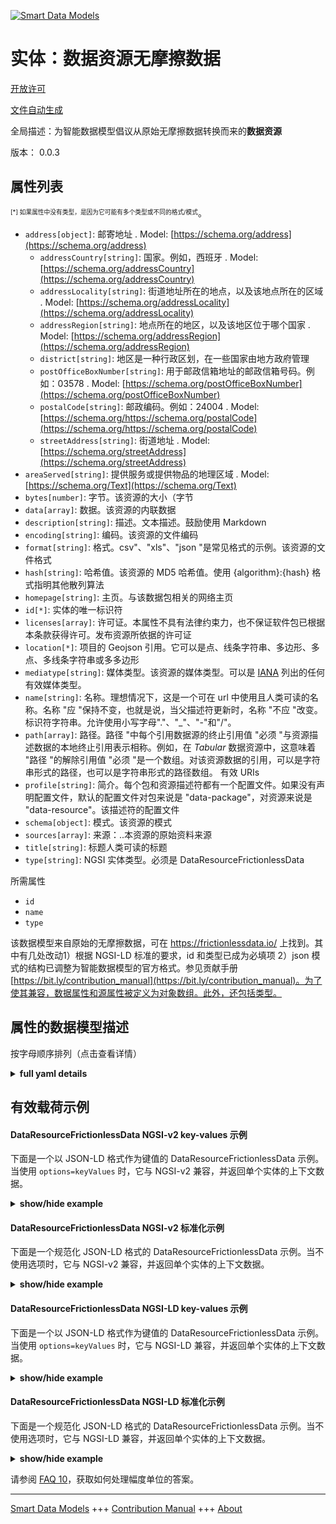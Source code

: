 <!-- 10-Header -->    
[![Smart Data Models](https://smartdatamodels.org/wp-content/uploads/2022/01/SmartDataModels_logo.png "Logo")](https://smartdatamodels.org)    
实体：数据资源无摩擦数据    
============<!-- /10-Header -->    
<!-- 15-License -->    
[开放许可](https://github.com/smart-data-models//dataModel.FrictionlessData/blob/master/DataResourceFrictionlessData/LICENSE.md)    
[文件自动生成](https://docs.google.com/presentation/d/e/2PACX-1vTs-Ng5dIAwkg91oTTUdt8ua7woBXhPnwavZ0FxgR8BsAI_Ek3C5q97Nd94HS8KhP-r_quD4H0fgyt3/pub?start=false&loop=false&delayms=3000#slide=id.gb715ace035_0_60)    
<!-- /15-License -->    
<!-- 20-Description -->    
全局描述：为智能数据模型倡议从原始无摩擦数据转换而来的**数据资源**    
版本： 0.0.3    
<!-- /20-Description -->    
<!-- 30-PropertiesList -->    
## 属性列表    
<sup><sub>[*] 如果属性中没有类型，是因为它可能有多个类型或不同的格式/模式</sub></sup>。    
- `address[object]`: 邮寄地址  . Model: [https://schema.org/address](https://schema.org/address)	- `addressCountry[string]`: 国家。例如，西班牙  . Model: [https://schema.org/addressCountry](https://schema.org/addressCountry)    
	- `addressLocality[string]`: 街道地址所在的地点，以及该地点所在的区域  . Model: [https://schema.org/addressLocality](https://schema.org/addressLocality)    
	- `addressRegion[string]`: 地点所在的地区，以及该地区位于哪个国家  . Model: [https://schema.org/addressRegion](https://schema.org/addressRegion)    
	- `district[string]`: 地区是一种行政区划，在一些国家由地方政府管理      
	- `postOfficeBoxNumber[string]`: 用于邮政信箱地址的邮政信箱号码。例如：03578  . Model: [https://schema.org/postOfficeBoxNumber](https://schema.org/postOfficeBoxNumber)    
	- `postalCode[string]`: 邮政编码。例如：24004  . Model: [https://schema.org/https://schema.org/postalCode](https://schema.org/https://schema.org/postalCode)    
	- `streetAddress[string]`: 街道地址  . Model: [https://schema.org/streetAddress](https://schema.org/streetAddress)    
- `areaServed[string]`: 提供服务或提供物品的地理区域  . Model: [https://schema.org/Text](https://schema.org/Text)- `bytes[number]`: 字节。该资源的大小（字节  - `data[array]`: 数据。该资源的内联数据  - `description[string]`: 描述。文本描述。鼓励使用 Markdown  - `encoding[string]`: 编码。该资源的文件编码  - `format[string]`: 格式。csv"、"xls"、"json "是常见格式的示例。该资源的文件格式  - `hash[string]`: 哈希值。该资源的 MD5 哈希值。使用 {algorithm}:{hash} 格式指明其他散列算法  - `homepage[string]`: 主页。与该数据包相关的网络主页  - `id[*]`: 实体的唯一标识符  - `licenses[array]`: 许可证。本属性不具有法律约束力，也不保证软件包已根据本条款获得许可。发布资源所依据的许可证  - `location[*]`: 项目的 Geojson 引用。它可以是点、线条字符串、多边形、多点、多线条字符串或多多边形  - `mediatype[string]`: 媒体类型。该资源的媒体类型。可以是 [IANA](https://www.iana.org/assignments/media-types/media-types.xhtml) 列出的任何有效媒体类型。  - `name[string]`: 名称。理想情况下，这是一个可在 url 中使用且人类可读的名称。名称 "应 "保持不变，也就是说，当父描述符更新时，名称 "不应 "改变。标识符字符串。允许使用小写字母"."、"_"、"-"和"/"。  - `path[array]`: 路径。路径 "中每个引用数据源的终止引用值 "必须 "与资源描述数据的本地终止引用表示相称。例如，在 *Tabular* 数据资源中，这意味着 "路径 "的解除引用值 "必须 "是一个数组。对该资源数据的引用，可以是字符串形式的路径，也可以是字符串形式的路径数组。 有效 URIs  - `profile[string]`: 简介。每个包和资源描述符都有一个配置文件。如果没有声明配置文件，默认的配置文件对包来说是 "data-package"，对资源来说是 "data-resource"。该描述符的配置文件  - `schema[object]`: 模式。该资源的模式  - `sources[array]`: 来源：..本资源的原始资料来源  - `title[string]`: 标题人类可读的标题  - `type[string]`: NGSI 实体类型。必须是 DataResourceFrictionlessData  <!-- /30-PropertiesList -->    
<!-- 35-RequiredProperties -->    
所需属性    
- `id`  - `name`  - `type`  <!-- /35-RequiredProperties -->    
<!-- 40-RequiredProperties -->    
该数据模型来自原始的无摩擦数据，可在 https://frictionlessdata.io/ 上找到。其中有几处改动1）根据 NGSI-LD 标准的要求，id 和类型已成为必填项 2）json 模式的结构已调整为智能数据模型的官方格式。参见贡献手册 [https://bit.ly/contribution_manual](https://bit.ly/contribution_manual)。为了使其兼容，数据属性和源属性被定义为对象数组。此外，还包括类型。    
<!-- /40-RequiredProperties -->    
<!-- 50-DataModelHeader -->    
## 属性的数据模型描述    
按字母顺序排列（点击查看详情）    
<!-- /50-DataModelHeader -->    
<!-- 60-ModelYaml -->    
<details><summary><strong>full yaml details</strong></summary>      
```yaml    
DataResourceFrictionlessData:      
  description: Data Resource.Converted for Smart Data Models initiative from original frictionless data      
  properties:      
    address:      
      description: The mailing address      
      properties:      
        addressCountry:      
          description: 'The country. For example, Spain'      
          type: string      
          x-ngsi:      
            model: https://schema.org/addressCountry      
            type: Property      
        addressLocality:      
          description: 'The locality in which the street address is, and which is in the region'      
          type: string      
          x-ngsi:      
            model: https://schema.org/addressLocality      
            type: Property      
        addressRegion:      
          description: 'The region in which the locality is, and which is in the country'      
          type: string      
          x-ngsi:      
            model: https://schema.org/addressRegion      
            type: Property      
        district:      
          description: 'A district is a type of administrative division that, in some countries, is managed by the local government'      
          type: string      
          x-ngsi:      
            type: Property      
        postOfficeBoxNumber:      
          description: 'The post office box number for PO box addresses. For example, 03578'      
          type: string      
          x-ngsi:      
            model: https://schema.org/postOfficeBoxNumber      
            type: Property      
        postalCode:      
          description: 'The postal code. For example, 24004'      
          type: string      
          x-ngsi:      
            model: https://schema.org/https://schema.org/postalCode      
            type: Property      
        streetAddress:      
          description: The street address      
          type: string      
          x-ngsi:      
            model: https://schema.org/streetAddress      
            type: Property      
        streetNr:      
          description: Number identifying a specific property on a public street      
          type: string      
          x-ngsi:      
            type: Property      
      type: object      
      x-ngsi:      
        model: https://schema.org/address      
        type: Property      
    areaServed:      
      description: The geographic area where a service or offered item is provided      
      type: string      
      x-ngsi:      
        model: https://schema.org/Text      
        type: Property      
    bytes:      
      description: Bytes. The size of this resource in bytes      
      type: number      
      x-ngsi:      
        type: Property      
    data:      
      description: Data. Inline data for this resource      
      items:      
        type: object      
      type: array      
      x-ngsi:      
        type: Property      
    description:      
      description: Description. A text description. Markdown is encouraged      
      type: string      
      x-ngsi:      
        type: Property      
    encoding:      
      description: Encoding. The file encoding of this resource      
      type: string      
      x-ngsi:      
        type: Property      
    format:      
      description: 'Format. ''csv'', ''xls'', ''json'' are examples of common formats. The file format of this resource'      
      type: string      
      x-ngsi:      
        type: Property      
    hash:      
      description: 'Hash. The MD5 hash of this resource. Indicate other hashing algorithms with the {algorithm}:{hash} format'      
      pattern: ^([^:]+:[a-fA-F0-9]+|[a-fA-F0-9]{32}|)$      
      type: string      
      x-ngsi:      
        type: Property      
    homepage:      
      description: Home Page. The home on the web that is related to this data package      
      type: string      
      x-ngsi:      
        type: Property      
    id:      
      anyOf:      
        - description: Identifier format of any NGSI entity      
          maxLength: 256      
          minLength: 1      
          pattern: ^[\w\-\.\{\}\$\+\*\[\]`|~^@!,:\\]+$      
          type: string      
          x-ngsi:      
            type: Property      
        - description: Identifier format of any NGSI entity      
          format: uri      
          type: string      
          x-ngsi:      
            type: Property      
      description: Unique identifier of the entity      
      x-ngsi:      
        type: Property      
    licenses:      
      description: Licenses. This property is not legally binding and does not guarantee that the package is licensed under the terms defined herein. The license(s) under which the resource is published      
      items:      
        properties:      
          name:      
            type: string      
          path:      
            type: string      
          title:      
            type: string      
        type: object      
      minItems: 1      
      type: array      
      x-ngsi:      
        type: Property      
    location:      
      description: 'Geojson reference to the item. It can be Point, LineString, Polygon, MultiPoint, MultiLineString or MultiPolygon'      
      oneOf:      
        - description: Geojson reference to the item. Point      
          properties:      
            bbox:      
              items:      
                type: number      
              minItems: 4      
              type: array      
            coordinates:      
              items:      
                type: number      
              minItems: 2      
              type: array      
            type:      
              enum:      
                - Point      
              type: string      
          required:      
            - type      
            - coordinates      
          title: GeoJSON Point      
          type: object      
          x-ngsi:      
            type: GeoProperty      
        - description: Geojson reference to the item. LineString      
          properties:      
            bbox:      
              items:      
                type: number      
              minItems: 4      
              type: array      
            coordinates:      
              items:      
                items:      
                  type: number      
                minItems: 2      
                type: array      
              minItems: 2      
              type: array      
            type:      
              enum:      
                - LineString      
              type: string      
          required:      
            - type      
            - coordinates      
          title: GeoJSON LineString      
          type: object      
          x-ngsi:      
            type: GeoProperty      
        - description: Geojson reference to the item. Polygon      
          properties:      
            bbox:      
              items:      
                type: number      
              minItems: 4      
              type: array      
            coordinates:      
              items:      
                items:      
                  items:      
                    type: number      
                  minItems: 2      
                  type: array      
                minItems: 4      
                type: array      
              type: array      
            type:      
              enum:      
                - Polygon      
              type: string      
          required:      
            - type      
            - coordinates      
          title: GeoJSON Polygon      
          type: object      
          x-ngsi:      
            type: GeoProperty      
        - description: Geojson reference to the item. MultiPoint      
          properties:      
            bbox:      
              items:      
                type: number      
              minItems: 4      
              type: array      
            coordinates:      
              items:      
                items:      
                  type: number      
                minItems: 2      
                type: array      
              type: array      
            type:      
              enum:      
                - MultiPoint      
              type: string      
          required:      
            - type      
            - coordinates      
          title: GeoJSON MultiPoint      
          type: object      
          x-ngsi:      
            type: GeoProperty      
        - description: Geojson reference to the item. MultiLineString      
          properties:      
            bbox:      
              items:      
                type: number      
              minItems: 4      
              type: array      
            coordinates:      
              items:      
                items:      
                  items:      
                    type: number      
                  minItems: 2      
                  type: array      
                minItems: 2      
                type: array      
              type: array      
            type:      
              enum:      
                - MultiLineString      
              type: string      
          required:      
            - type      
            - coordinates      
          title: GeoJSON MultiLineString      
          type: object      
          x-ngsi:      
            type: GeoProperty      
        - description: Geojson reference to the item. MultiLineString      
          properties:      
            bbox:      
              items:      
                type: number      
              minItems: 4      
              type: array      
            coordinates:      
              items:      
                items:      
                  items:      
                    items:      
                      type: number      
                    minItems: 2      
                    type: array      
                  minItems: 4      
                  type: array      
                type: array      
              type: array      
            type:      
              enum:      
                - MultiPolygon      
              type: string      
          required:      
            - type      
            - coordinates      
          title: GeoJSON MultiPolygon      
          type: object      
          x-ngsi:      
            type: GeoProperty      
      x-ngsi:      
        type: GeoProperty      
    mediatype:      
      description: 'Media Type. The media type of this resource. Can be any valid media type listed with [IANA](https://www.iana.org/assignments/media-types/media-types.xhtml)'      
      type: string      
      x-ngsi:      
        type: Property      
    name:      
      description: 'Name. This is ideally a url-usable and human-readable name. Name ''SHOULD'' be invariant, meaning it ''SHOULD NOT'' change when its parent descriptor is updated. An identifier string. Lower case characters with ''.'', ''_'', ''-'' and ''/'' are allowed'      
      type: string      
      x-ngsi:      
        type: Property      
    path:      
      description: 'Path. The dereferenced value of each referenced data source in ''path'' ''MUST'' be commensurate with a native, dereferenced representation of the data the resource describes. For example, in a *Tabular* Data Resource, this means that the dereferenced value of ''path'' ''MUST'' be an array. A reference to the data for this resource, as either a path as a string, or an array of paths as strings. of valid URIs'      
      items:      
        type: string      
      minItems: 1      
      type: array      
      x-ngsi:      
        type: Property      
    profile:      
      description: 'Profile. Every Package and Resource descriptor has a profile. The default profile, if none is declared, is ''data-package'' for Package and ''data-resource'' for Resource. The profile of this descriptor'      
      type: string      
      x-ngsi:      
        type: Property      
    schema:      
      description: Schema. A schema for this resource      
      type: object      
      x-ngsi:      
        type: Property      
    sources:      
      description: Sources. . The raw sources for this resource      
      items:      
        properties:      
          email:      
            format: idn-email      
            type: string      
          path:      
            type: string      
          title:      
            type: string      
        type: object      
      type: array      
      x-ngsi:      
        type: Property      
    title:      
      description: Title. A human-readable title      
      type: string      
      x-ngsi:      
        type: Property      
    type:      
      description: NGSI Entity type. It has to be DataResourceFrictionlessData      
      enum:      
        - DataResourceFrictionlessData      
      type: string      
      x-ngsi:      
        type: Property      
  required:      
    - name      
    - id      
    - type      
  type: object      
  x-derived-from: ""      
  x-disclaimer: 'Redistribution and use in source and binary forms, with or without modification, are permitted  provided that the license conditions are met. Copyleft (c) 2022 Contributors to Smart Data Models Program'      
  x-license-url: https://github.com/smart-data-models/dataModel.FrictionlessData/blob/master/DataResourceFrictionlessData/LICENSE.md      
  x-model-schema: ""      
  x-model-tags: SDG      
  x-version: 0.0.3      
```    
</details>      
<!-- /60-ModelYaml -->    
<!-- 70-MiddleNotes -->    
<!-- /70-MiddleNotes -->    
<!-- 80-Examples -->    
## 有效载荷示例    
#### DataResourceFrictionlessData NGSI-v2 key-values 示例    
下面是一个以 JSON-LD 格式作为键值的 DataResourceFrictionlessData 示例。当使用 `options=keyValues` 时，它与 NGSI-v2 兼容，并返回单个实体的上下文数据。    
<details><summary><strong>show/hide example</strong></summary>      
```json  
{  
  "id": "urn:ngsi-ld:dataresource:AECS:1234",  
  "type": "DataResourceFrictionlessData",  
  "bytes": 2082,  
  "data": [  
    {},  
    {}  
  ],  
  "description": "My favourite data about the solar system.",  
  "encoding": "utf-8",  
  "format": "csv",  
  "hash": "SHA256:5262f12512590031bbcc9a430452bfd75c2791ad6771320bb4b5728bfb78c4d0",  
  "homepage": "https://smartdatamodels.org",  
  "licenses": [  
    {  
      "name": "CC-BY",  
      "title": "creative commons attribution",  
      "path": "https://creativecommons.org/licenses/by/4.0/deed.en"  
    },  
    {  
      "name": "odc-pddl-1.0",  
      "path": "http://opendatacommons.org/licenses/pddl/",  
      "title": "Open Data Commons Public Domain Dedication and License v1.0"  
    }  
  ],  
  "mediatype": "text/csv",  
  "name": "solar-system",  
  "path": [  
    "http://example.com/solar-system.csv"  
  ],  
  "profile": "tabular-data-package",  
  "schema": {},  
  "sources": [  
    {  
      "title": "Venus",  
      "path": "https://smartdatamodels.org/venus",  
      "email": "venus@smartdatamodels.org"  
    },  
    {  
      "title": "Jupiter",  
      "path": "https://smartdatamodels.org/jupiter",  
      "email": "jupiter@smartdatamodels.org"  
    }  
  ],  
  "title": "The Solar System"  
}  
```  
</details>    
#### DataResourceFrictionlessData NGSI-v2 标准化示例    
下面是一个规范化 JSON-LD 格式的 DataResourceFrictionlessData 示例。当不使用选项时，它与 NGSI-v2 兼容，并返回单个实体的上下文数据。    
<details><summary><strong>show/hide example</strong></summary>      
```json  
{  
  "id": "urn:ngsi-ld:dataresource:AECS:1234",  
  "type": "DataResourceFrictionlessData",  
  "bytes": {  
    "type": "Number",  
    "value": 2082  
  },  
  "data": {  
    "type": "StructuredValue",  
    "value": [  
      {},  
      {}  
    ]  
  },  
  "description": {  
    "type": "Text",  
    "value": "My favourite data about the solar system."  
  },  
  "encoding": {  
    "type": "Text",  
    "value": "utf-8"  
  },  
  "format": {  
    "type": "Text",  
    "value": "csv"  
  },  
  "hash": {  
    "type": "Text",  
    "value": "SHA256:5262f12512590031bbcc9a430452bfd75c2791ad6771320bb4b5728bfb78c4d0"  
  },  
  "homepage": {  
    "type": "Text",  
    "value": "https://smartdatamodels.org"  
  },  
  "licenses": {  
    "type": "StructuredValue",  
    "value": [  
      {  
        "name": "CC-BY",  
        "title": "creative commons attribution",  
        "path": "https://creativecommons.org/licenses/by/4.0/deed.en"  
      },  
      {  
        "name": "odc-pddl-1.0",  
        "path": "http://opendatacommons.org/licenses/pddl/",  
        "title": "Open Data Commons Public Domain Dedication and License v1.0"  
      }  
    ]  
  },  
  "mediatype": {  
    "type": "Text",  
    "value": "text/csv"  
  },  
  "name": {  
    "type": "Text",  
    "value": "solar-system"  
  },  
  "path": {  
    "type": "StructuredValue",  
    "value": [  
      "http://example.com/solar-system.csv"  
    ]  
  },  
  "profile": {  
    "type": "Text",  
    "value": "tabular-data-package"  
  },  
  "schema": {  
    "type": "StructuredValue",  
    "value": {}  
  },  
  "sources": {  
    "type": "StructuredValue",  
    "value": [  
      {  
        "title": "Venus",  
        "path": "https://smartdatamodels.org/venus",  
        "email": "venus@smartdatamodels.org"  
      },  
      {  
        "title": "Jupiter",  
        "path": "https://smartdatamodels.org/jupiter",  
        "email": "jupiter@smartdatamodels.org"  
      }  
    ]  
  },  
  "title": {  
    "type": "Text",  
    "value": "The Solar System"  
  }  
}  
```  
</details>    
#### DataResourceFrictionlessData NGSI-LD key-values 示例    
下面是一个以 JSON-LD 格式作为键值的 DataResourceFrictionlessData 示例。当使用 `options=keyValues` 时，它与 NGSI-LD 兼容，并返回单个实体的上下文数据。    
<details><summary><strong>show/hide example</strong></summary>      
```json  
{  
  "id": "urn:ngsi-ld:dataresource:AECS:1234",  
  "type": "DataResourceFrictionlessData",  
  "bytes": 2082,  
  "data": [  
    {},  
    {}  
  ],  
  "description": "My favourite data about the solar system.",  
  "encoding": "utf-8",  
  "format": "csv",  
  "hash": "SHA256:5262f12512590031bbcc9a430452bfd75c2791ad6771320bb4b5728bfb78c4d0",  
  "homepage": "https://smartdatamodels.org",  
  "licenses": [  
    {  
      "name": "CC-BY",  
      "title": "creative commons attribution",  
      "path": "https://creativecommons.org/licenses/by/4.0/deed.en"  
    },  
    {  
      "name": "odc-pddl-1.0",  
      "path": "http://opendatacommons.org/licenses/pddl/",  
      "title": "Open Data Commons Public Domain Dedication and License v1.0"  
    }  
  ],  
  "mediatype": "text/csv",  
  "name": "solar-system",  
  "path": [  
    "http://example.com/solar-system.csv"  
  ],  
  "profile": "tabular-data-package",  
  "schema": {},  
  "sources": [  
    {  
      "title": "Venus",  
      "path": "https://smartdatamodels.org/venus",  
      "email": "venus@smartdatamodels.org"  
    },  
    {  
      "title": "Jupiter",  
      "path": "https://smartdatamodels.org/jupiter",  
      "email": "jupiter@smartdatamodels.org"  
    }  
  ],  
  "title": "The Solar System",  
  "@context": [  
    "https://smartdatamodels.org/context.jsonld",  
    "https://raw.githubusercontent.com/smart-data-models/dataModel.FrictionlessData/master/context.jsonld"  
  ]  
}  
```  
</details>    
#### DataResourceFrictionlessData NGSI-LD 标准化示例    
下面是一个规范化 JSON-LD 格式的 DataResourceFrictionlessData 示例。当不使用选项时，它与 NGSI-LD 兼容，并返回单个实体的上下文数据。    
<details><summary><strong>show/hide example</strong></summary>      
```json  
{  
    "id": "urn:ngsi-ld:dataresource:AECS:1234",  
    "type": "DataResourceFrictionlessData",  
    "bytes": {  
        "type": "Property",  
        "value": 2082  
    },  
    "data": {  
        "type": "Property",  
        "value": [  
            {},  
            {}  
        ]  
    },  
    "description": {  
        "type": "Property",  
        "value": "My favourite data about the solar system."  
    },  
    "encoding": {  
        "type": "Property",  
        "value": "utf-8"  
    },  
    "format": {  
        "type": "Property",  
        "value": "csv"  
    },  
    "hash": {  
        "type": "Property",  
        "value": "SHA256:5262f12512590031bbcc9a430452bfd75c2791ad6771320bb4b5728bfb78c4d0"  
    },  
    "homepage": {  
        "type": "Property",  
        "value": "https://smartdatamodels.org"  
    },  
    "licenses": {  
        "type": "Property",  
        "value": [  
            {  
                "name": "CC-BY",  
                "title": "creative commons attribution",  
                "path": "https://creativecommons.org/licenses/by/4.0/deed.en"  
            },  
            {  
                "name": "odc-pddl-1.0",  
                "path": "http://opendatacommons.org/licenses/pddl/",  
                "title": "Open Data Commons Public Domain Dedication and License v1.0"  
            }  
        ]  
    },  
    "mediatype": {  
        "type": "Property",  
        "value": "text/csv"  
    },  
    "name": {  
        "type": "Property",  
        "value": "solar-system"  
    },  
    "path": {  
        "type": "Property",  
        "value": [  
            "http://example.com/solar-system.csv"  
        ]  
    },  
    "profile": {  
        "type": "Property",  
        "value": "tabular-data-package"  
    },  
    "schema": {  
        "type": "Property",  
        "value": {}  
    },  
    "sources": {  
        "type": "Property",  
        "value": [  
            {  
                "title": "Venus",  
                "path": "https://smartdatamodels.org/venus",  
                "email": "venus@smartdatamodels.org"  
            },  
            {  
                "title": "Jupiter",  
                "path": "https://smartdatamodels.org/jupiter",  
                "email": "jupiter@smartdatamodels.org"  
            }  
        ]  
    },  
    "title": {  
        "type": "Property",  
        "value": "The Solar System"  
    },  
    "@context": [  
        "https://smartdatamodels.org/context.jsonld",  
        "https://raw.githubusercontent.com/smart-data-models/dataModel.FrictionlessData/master/context.jsonld"  
    ]  
}  
```  
</details><!-- /80-Examples -->    
<!-- 90-FooterNotes -->    
<!-- /90-FooterNotes -->    
<!-- 95-Units -->    
请参阅 [FAQ 10](https://smartdatamodels.org/index.php/faqs/)，获取如何处理幅度单位的答案。    
<!-- /95-Units -->    
<!-- 97-LastFooter -->    
---    
[Smart Data Models](https://smartdatamodels.org) +++ [Contribution Manual](https://bit.ly/contribution_manual) +++ [About](https://bit.ly/Introduction_SDM)<!-- /97-LastFooter -->    

